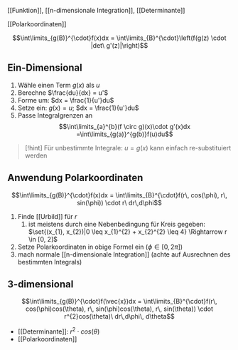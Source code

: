 [[Funktion]], [[n-dimensionale Integration]], [[Determinante]]

[[Polarkoordinaten]]

$$\int\limits_{g(B)}^{\cdot}f(x)dx = \int\limits_{B}^{\cdot}\left(f(g(z) \cdot |det\ g'(z)|\right)$$



## Ein-Dimensional
1. Wähle einen Term $g(x)$ als $u$
2. Berechne $\frac{du}{dx} = u'$ 
3. Forme um: $dx = \frac{1}{u'}du$ 
4. Setze ein: $g(x) = u$; $dx = \frac{1}{u'}du$
5. Passe Integralgrenzen an
$$\int\limits_{a}^{b}(f \circ g)(x)\cdot g'(x)dx =\int\limits_{g(a)}^{g(b)}f(u)du$$
> [!hint] Für unbestimmte Integrale: $u = g(x)$ kann einfach re-substituiert werden
## Anwendung Polarkoordinaten
$$\int\limits_{g(B)}^{\cdot}f(x)dx = \int\limits_{B}^{\cdot}f(r\, cos(\phi), r\, sin(\phi)) \cdot r\ dr\,d\phi$$
1. Finde [[Urbild]] für $r$
	1. ist meistens durch eine Nebenbedingung für Kreis gegeben: $\set{(x_{1}, x_{2})|0 \leq x_{1}^{2} + x_{2}^{2} \leq 4} \Rightarrow r \in [0, 2]$ 
2. Setze Polarkoordinaten in obige Formel ein ($\phi \in [0, 2\pi]$)
3. mach normale [[n-dimensionale Integration]] (achte auf Ausrechnen des bestimmten Integrals)


## 3-dimensional
$$\int\limits_{g(B)}^{\cdot}f(\vec{x})dx = \int\limits_{B}^{\cdot}f(r\, cos(\phi)cos(\theta), r\, sin(\phi)cos(\theta), r\, sin(\theta)) \cdot r^{2}cos(\theta)\ dr\,d\phi\, d\theta$$
- [[Determinante]]: $r^{2} \cdot cos(\theta)$
- [[Polarkoordinaten]]

